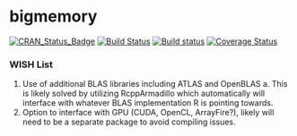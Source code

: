
bigmemory
=========

[![CRAN_Status_Badge](http://www.r-pkg.org/badges/version/bigalgebra)](http://cran.r-project.org/package=bigalgebra)
[![Build Status](https://travis-ci.org/kaneplusplus/bigalgebra.png)](https://travis-ci.org/kaneplusplus/bigalgebra)
[![Build status](https://ci.appveyor.com/api/projects/status/uybv01gtro3xl58y/branch/master?svg=true)](https://ci.appveyor.com/project/kaneplusplus/bigalgebra/branch/master)
[![Coverage Status](https://coveralls.io/repos/kaneplusplus/bigalgebra/badge.svg?branch=master&service=github)](https://coveralls.io/github/kaneplusplus/bigalgebra?branch=master)


### WISH List
1. Use of additional BLAS libraries including ATLAS and OpenBLAS
  a. This is likely solved by utilizing RcppArmadillo which automatically
  will interface with whatever BLAS implementation R is pointing towards.
2. Option to interface with GPU (CUDA, OpenCL, ArrayFire?), likely will need 
to be a separate package to avoid compiling issues.
